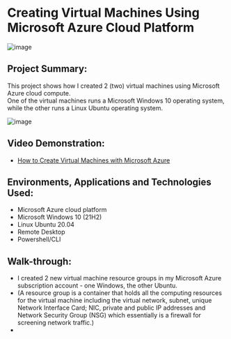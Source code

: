 <h1>Creating Virtual Machines Using Microsoft Azure Cloud Platform</h1>

![image](https://github.com/patrickoigwilo/My-CourseCareers-FinalExam-Project/assets/162601853/2d70d06c-1917-4cc8-a580-fa4cf4d9ed40)


<h2>Project Summary:</h2>
This project shows how I created 2 (two) virtual machines using Microsoft Azure cloud compute.<br>
One of the virtual machines runs a Microsoft Windows 10 operating system, while the other runs a Linux Ubuntu operating system.


![image](https://github.com/patrickoigwilo/My-CourseCareers-FinalExam-Project/assets/162601853/eb29e7bb-2870-45ed-89bb-3339b32aa101)

<h2>Video Demonstration:</h2>

- [How to Create Virtual Machines with Microsoft Azure](https://www.youtube.com)
  

<h2>Environments, Applications and Technologies Used:</h2>

- Microsoft Azure cloud platform
- Microsoft Windows 10 (21H2)
- Linux Ubuntu 20.04
- Remote Desktop
- Powershell/CLI

<h2>Walk-through:</h2>

- I created 2 new virtual machine resource groups in my Microsoft Azure subscription account - one Windows, the other Ubuntu. 
- (A resource group is a container that holds all the computing resources for the virtual machine including the virtual network, subnet, unique Network Interface Card; NIC, private and public IP addresses and Network Security Group (NSG) which essentially is a firewall for screening network traffic.)
- 
